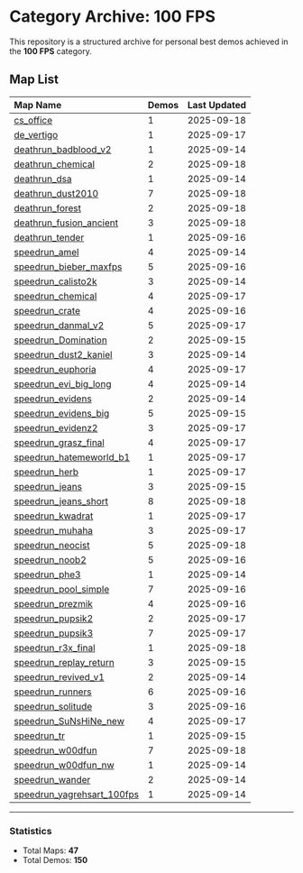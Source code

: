 # Category Archive: 100 FPS

This repository is a structured archive for personal best demos achieved in the **100 FPS** category.

## Map List

| Map Name | Demos | Last Updated |
| :--- | :---- | :--- |
| [cs_office](./cs_office) | 1 | 2025-09-18 |
| [de_vertigo](./de_vertigo) | 1 | 2025-09-17 |
| [deathrun_badblood_v2](./deathrun_badblood_v2) | 1 | 2025-09-14 |
| [deathrun_chemical](./deathrun_chemical) | 2 | 2025-09-18 |
| [deathrun_dsa](./deathrun_dsa) | 1 | 2025-09-14 |
| [deathrun_dust2010](./deathrun_dust2010) | 7 | 2025-09-18 |
| [deathrun_forest](./deathrun_forest) | 2 | 2025-09-18 |
| [deathrun_fusion_ancient](./deathrun_fusion_ancient) | 3 | 2025-09-18 |
| [deathrun_tender](./deathrun_tender) | 1 | 2025-09-16 |
| [speedrun_amel](./speedrun_amel) | 4 | 2025-09-14 |
| [speedrun_bieber_maxfps](./speedrun_bieber_maxfps) | 5 | 2025-09-16 |
| [speedrun_calisto2k](./speedrun_calisto2k) | 3 | 2025-09-14 |
| [speedrun_chemical](./speedrun_chemical) | 4 | 2025-09-17 |
| [speedrun_crate](./speedrun_crate) | 4 | 2025-09-16 |
| [speedrun_danmal_v2](./speedrun_danmal_v2) | 5 | 2025-09-17 |
| [speedrun_Domination](./speedrun_Domination) | 2 | 2025-09-15 |
| [speedrun_dust2_kaniel](./speedrun_dust2_kaniel) | 3 | 2025-09-14 |
| [speedrun_euphoria](./speedrun_euphoria) | 4 | 2025-09-17 |
| [speedrun_evi_big_long](./speedrun_evi_big_long) | 4 | 2025-09-14 |
| [speedrun_evidens](./speedrun_evidens) | 2 | 2025-09-14 |
| [speedrun_evidens_big](./speedrun_evidens_big) | 5 | 2025-09-15 |
| [speedrun_evidenz2](./speedrun_evidenz2) | 3 | 2025-09-17 |
| [speedrun_grasz_final](./speedrun_grasz_final) | 4 | 2025-09-17 |
| [speedrun_hatemeworld_b1](./speedrun_hatemeworld_b1) | 1 | 2025-09-17 |
| [speedrun_herb](./speedrun_herb) | 1 | 2025-09-17 |
| [speedrun_jeans](./speedrun_jeans) | 3 | 2025-09-15 |
| [speedrun_jeans_short](./speedrun_jeans_short) | 8 | 2025-09-18 |
| [speedrun_kwadrat](./speedrun_kwadrat) | 1 | 2025-09-17 |
| [speedrun_muhaha](./speedrun_muhaha) | 3 | 2025-09-17 |
| [speedrun_neocist](./speedrun_neocist) | 5 | 2025-09-18 |
| [speedrun_noob2](./speedrun_noob2) | 5 | 2025-09-16 |
| [speedrun_phe3](./speedrun_phe3) | 1 | 2025-09-14 |
| [speedrun_pool_simple](./speedrun_pool_simple) | 7 | 2025-09-16 |
| [speedrun_prezmik](./speedrun_prezmik) | 4 | 2025-09-16 |
| [speedrun_pupsik2](./speedrun_pupsik2) | 2 | 2025-09-17 |
| [speedrun_pupsik3](./speedrun_pupsik3) | 7 | 2025-09-17 |
| [speedrun_r3x_final](./speedrun_r3x_final) | 1 | 2025-09-18 |
| [speedrun_replay_return](./speedrun_replay_return) | 3 | 2025-09-15 |
| [speedrun_revived_v1](./speedrun_revived_v1) | 2 | 2025-09-14 |
| [speedrun_runners](./speedrun_runners) | 6 | 2025-09-16 |
| [speedrun_solitude](./speedrun_solitude) | 3 | 2025-09-16 |
| [speedrun_SuNsHiNe_new](./speedrun_SuNsHiNe_new) | 4 | 2025-09-17 |
| [speedrun_tr](./speedrun_tr) | 1 | 2025-09-15 |
| [speedrun_w00dfun](./speedrun_w00dfun) | 7 | 2025-09-18 |
| [speedrun_w00dfun_nw](./speedrun_w00dfun_nw) | 1 | 2025-09-14 |
| [speedrun_wander](./speedrun_wander) | 2 | 2025-09-14 |
| [speedrun_yagrehsart_100fps](./speedrun_yagrehsart_100fps) | 1 | 2025-09-14 |

---

### Statistics
- Total Maps: **47**
- Total Demos: **150**